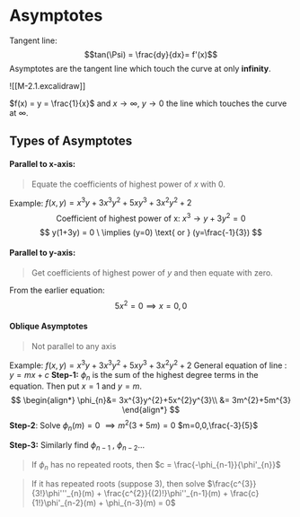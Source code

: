 
# Asymptotes

Tangent line:$$tan(\Psi) = \frac{dy}{dx}= f'(x)$$
Asymptotes are the tangent line which touch the curve at only **infinity**.

![[M-2.1.excalidraw]]

$f(x) = y = \frac{1}{x}$ and $x \to \infty, \ y\to0$ the line which touches the curve at $\infty$.

## Types of Asymptotes
#### Parallel to x-axis:
>Equate the coefficients of highest power of $x$ with 0.

Example: $f(x,y) = x^{3}y+3x^{3}y^{2}+5xy^{3}+3x^{2}y^{2}+2$ 
$$
\text{Coefficient of highest power of x: } x^{3}\to y+3 y^{2}=0
$$
$$
y(1+3y) = 0 \ \implies (y=0) \text{ or } (y=\frac{-1}{3})
$$
#### Parallel to y-axis:
>Get coefficients of highest power of $y$ and then equate with zero.

From the earlier equation:
$$
5x^{2}=0 \implies x=0,0
$$

#### Oblique Asymptotes
> Not parallel to any axis

Example: $f(x,y) = x^{3}y+3x^{3}y^{2}+5xy^{3}+3x^{2}y^{2}+2$ 
General equation of line : $y=mx+c$ 
**Step-1:** $\phi_n$ is the sum of the highest degree terms in the equation. Then put $x=1 \ \text{and } y=m$.
$$
\begin{align*}
\phi_{n}&= 3x^{3}y^{2}+5x^{2}y^{3}\\
&= 3m^{2}+5m^{3}
\end{align*}
$$
**Step-2**: 
Solve $\phi_{n}(m)=0$ $\implies m^{2}(3+5m)=0$
$m=0,0,\frac{-3}{5}$ 

**Step-3:** Similarly find $\phi_{n-1}$ , $\phi_{n-2}$...
> If $\phi_{n}$ has no repeated roots, then $c = \frac{-\phi_{n-1}}{\phi'_{n}}$ 

 > If it has repeated roots (suppose $3$), then solve
 > $\frac{c^{3}}{3!}\phi'''_{n}(m) + \frac{c^{2}}{(2)!}\phi''_{n-1}(m) + \frac{c}{1!}\phi'_{n-2}(m) + \phi_{n-3}(m) = 0$ 
 > 
 